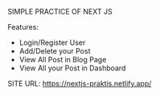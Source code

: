 SIMPLE PRACTICE OF NEXT JS

Features:
- Login/Register User
- Add/Delete your Post
- View All Post in Blog Page
- View All your Post in Dashboard


SITE URL: https://nextjs-praktis.netlify.app/
